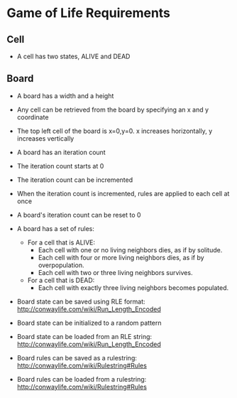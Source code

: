 # Game of Life Requirements

## Cell

- A cell has two states, ALIVE and DEAD


## Board

- A board has a width and a height
- Any cell can be retrieved from the board by specifying an x and y coordinate
- The top left cell of the board is x=0,y=0. x increases horizontally, y increases vertically

- A board has an iteration count
- The iteration count starts at 0
- The iteration count can be incremented
- When the iteration count is incremented, rules are applied to each cell at once
- A board's iteration count can be reset to 0
- A board has a set of rules:
  - For a cell that is ALIVE:
      - Each cell with one or no living neighbors dies, as if by solitude.
      - Each cell with four or more living neighbors dies, as if by overpopulation.
      - Each cell with two or three living neighbors survives.
  - For a cell that is DEAD:
      - Each cell with exactly three living neighbors becomes populated.

- Board state can be saved using RLE format: http://conwaylife.com/wiki/Run_Length_Encoded

- Board state can be initialized to a random pattern
- Board state can be loaded from an RLE string: http://conwaylife.com/wiki/Run_Length_Encoded

- Board rules can be saved as a rulestring: http://conwaylife.com/wiki/Rulestring#Rules
- Board rules can be loaded from a rulestring: http://conwaylife.com/wiki/Rulestring#Rules
